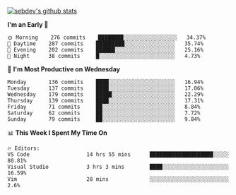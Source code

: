 [![sebdev's github stats](https://github-readme-stats.vercel.app/api?username=sebdeveloper6952)](https://github.com/anuraghazra/github-readme-stats)
<!--START_SECTION:waka-->
**I'm an Early 🐤** 

```text
🌞 Morning    276 commits    ████████░░░░░░░░░░░░░░░░░   34.37% 
🌆 Daytime    287 commits    █████████░░░░░░░░░░░░░░░░   35.74% 
🌃 Evening    202 commits    ██████░░░░░░░░░░░░░░░░░░░   25.16% 
🌙 Night      38 commits     █░░░░░░░░░░░░░░░░░░░░░░░░   4.73%

```
📅 **I'm Most Productive on Wednesday** 

```text
Monday       136 commits    ████░░░░░░░░░░░░░░░░░░░░░   16.94% 
Tuesday      137 commits    ████░░░░░░░░░░░░░░░░░░░░░   17.06% 
Wednesday    179 commits    █████░░░░░░░░░░░░░░░░░░░░   22.29% 
Thursday     139 commits    ████░░░░░░░░░░░░░░░░░░░░░   17.31% 
Friday       71 commits     ██░░░░░░░░░░░░░░░░░░░░░░░   8.84% 
Saturday     62 commits     ██░░░░░░░░░░░░░░░░░░░░░░░   7.72% 
Sunday       79 commits     ██░░░░░░░░░░░░░░░░░░░░░░░   9.84%

```


📊 **This Week I Spent My Time On** 

```text
🔥 Editors: 
VS Code                  14 hrs 55 mins      ████████████████████░░░░░   80.81% 
Visual Studio            3 hrs 3 mins        ████░░░░░░░░░░░░░░░░░░░░░   16.59% 
Vim                      28 mins             ░░░░░░░░░░░░░░░░░░░░░░░░░   2.6%

```


<!--END_SECTION:waka-->
